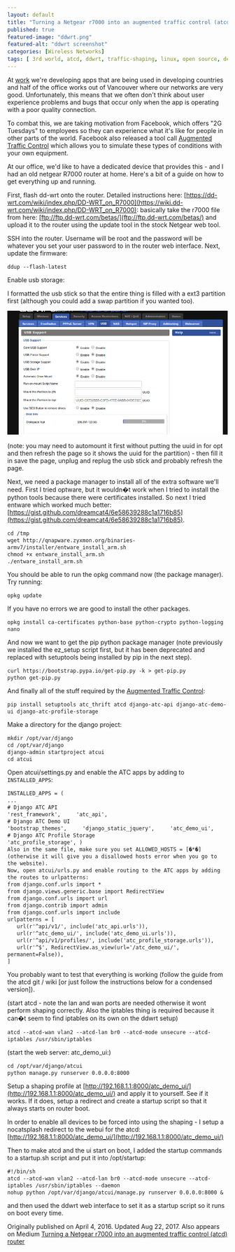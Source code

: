 ```yaml
---
layout: default
title: "Turning a Netgear r7000 into an augmented traffic control (atcd) router"
published: true
featured-image: "ddwrt.png"
featured-alt: "ddwrt screenshot"
categories: [Wireless Networks]
tags: [ 3rd world, atcd, ddwrt, traffic-shaping, linux, open source, developing countries, Internet	]
---
```


At [work](https://left.io) we're developing apps that are being used in developing countries and half of the office works out of Vancouver where our networks are very good. Unfortunately, this means that we often don't think about user experience problems and bugs that occur only when the app is operating with a poor quality connection.

To combat this, we are taking motivation from Facebook, which offers "2G Tuesdays" to employees so they can experience what it's like for people in other parts of the world. Facebook also released a tool call [Augmented Traffic Control](https://engineering.fb.com/production-engineering/augmented-traffic-control-a-tool-to-simulate-network-conditions/) which allows you to simulate these types of conditions with your own equipment.

At our office, we'd like to have a dedicated device that provides this - and I had an old netgear R7000 router at home. Here's a bit of a guide on how to get everything up and running.

First, flash dd-wrt onto the router. Detailed instructions here: [https://dd-wrt.com/wiki/index.php/DD-WRT_on_R7000](https://wiki.dd-wrt.com/wiki/index.php/DD-WRT_on_R7000): basically take the r7000 file from here: [ftp://ftp.dd-wrt.com/betas/](ftp://ftp.dd-wrt.com/betas/) and upload it to the router using the update tool in the stock Netgear web tool.

SSH into the router. Username will be root and the password will be whatever you set your user password to in the router web interface.
Next, update the firmware:

```
ddup --flash-latest
```

Enable usb storage:

I formatted the usb stick so that the entire thing is filled with a ext3 partition first (although you could add a swap partition if you wanted too).

![ddwrt screenshot](/assets/img/ddwrt.png)

(note: you may need to automount it first without putting the uuid in for opt and then refresh the page so it shows the uuid for the partition) - then fill it in save the page, unplug and replug the usb stick and probably refresh the page.

Next, we need a package manager to install all of the extra software we'll need. First I tried optware, but it wouldn�t work when I tried to install the python tools because there were certificates installed. So next I tried entware which worked much better: [https://gist.github.com/dreamcat4/6e58639288c1a1716b85](https://gist.github.com/dreamcat4/6e58639288c1a1716b85).

```
cd /tmp
wget http://qnapware.zyxmon.org/binaries-armv7/installer/entware_install_arm.sh
chmod +x entware_install_arm.sh
./entware_install_arm.sh
```

You should be able to run the opkg command now (the package manager). Try running:

```
opkg update
```

If you have no errors we are good to install the other packages.

```
opkg install ca-certificates python-base python-crypto python-logging nano
```

And now we want to get the pip python package manager (note previously we installed the ez_setup script first, but it has been deprecated and replaced with setuptools being installed by pip in the next step).

```
curl https://bootstrap.pypa.io/get-pip.py -k > get-pip.py
python get-pip.py
```

And finally all of the stuff required by the [Augmented Traffic Control](https://github.com/facebookarchive/augmented-traffic-control):
```
pip install setuptools atc_thrift atcd django-atc-api django-atc-demo-ui django-atc-profile-storage
```
Make a directory for the django project:

```
mkdir /opt/var/django
cd /opt/var/django
django-admin startproject atcui
cd atcui
```

Open atcui/settings.py and enable the ATC apps by adding to `INSTALLED_APPS`:

```
INSTALLED_APPS = (     
...     
# Django ATC API     
'rest_framework',     'atc_api',     
# Django ATC Demo UI     
'bootstrap_themes',     'django_static_jquery',     'atc_demo_ui',     # Django ATC Profile Storage     
'atc_profile_storage', )
Also in the same file, make sure you set ALLOWED_HOSTS = [�*�] (otherwise it will give you a disallowed hosts error when you go to the website).
Now, open atcui/urls.py and enable routing to the ATC apps by adding the routes to urlpatterns:
from django.conf.urls import *
from django.views.generic.base import RedirectView
from django.conf.urls import url
from django.contrib import admin
from django.conf.urls import include
urlpatterns = [
   url(r'^api/v1/', include('atc_api.urls')),
   url(r'^atc_demo_ui/', include('atc_demo_ui.urls')),
   url(r'^api/v1/profiles/', include('atc_profile_storage.urls')),
   url(r'^$', RedirectView.as_view(url='/atc_demo_ui/', permanent=False)),
]
```

You probably want to test that everything is working (follow the guide from the atcd git / wiki [or just follow the instructions below for a condensed version]).

(start atcd - note the lan and wan ports are needed otherwise it wont perform shaping correctly. Also the iptables thing is required because it can�t seem to find iptables on its own on the ddwrt setup)

```
atcd --atcd-wan vlan2 --atcd-lan br0 --atcd-mode unsecure --atcd-iptables /usr/sbin/iptables
```

(start the web server: atc_demo_ui:)

```
cd /opt/var/django/atcui
python manage.py runserver 0.0.0.0:8000
```

Setup a shaping profile at [http://192.168.1.1:8000/atc_demo_ui/](http://192.168.1.1:8000/atc_demo_ui/) and apply it to yourself. See if it works. If it does, setup a redirect and create a startup script so that it always starts on router boot.

In order to enable all devices to be forced into using the shaping - I setup a nocatsplash redirect to the webui for the atcd: [http://192.168.1.1:8000/atc_demo_ui/](http://192.168.1.1:8000/atc_demo_ui/)

Then to make atcd and the ui start on boot, I added the startup commands to a startup.sh script and put it into /opt/startup:
```
#!/bin/sh
atcd --atcd-wan vlan2 --atcd-lan br0 --atcd-mode unsecure --atcd-iptables /usr/sbin/iptables --daemon
nohup python /opt/var/django/atcui/manage.py runserver 0.0.0.0:8000 &
```

and then used the ddwrt web interface to set it as a startup script so it runs on boot every time.

Originally published on April 4, 2016. Updated Aug 22, 2017. Also appears on Medium [Turning a Netgear r7000 into an augmented traffic control (atcd) router
](https://medium.com/@compscidr/turning-a-netgear-r7000-into-an-augmented-traffic-control-atcd-router-f0c9db861fd7)
